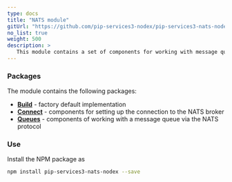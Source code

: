```yaml
---
type: docs
title: "NATS module"
gitUrl: "https://github.com/pip-services3-nodex/pip-services3-nats-nodex"
no_list: true
weight: 500
description: > 
   This module contains a set of components for working with message queues via a NATS server [https://nats.io/](https://nats.io/).
---
```


### Packages

The module contains the following packages:
- [**Build**](build) - factory default implementation
- [**Connect**](connect) - components for setting up the connection to the NATS broker
- [**Queues**](queues) - components of working with a message queue via the NATS protocol


### Use

Install the NPM package as
```bash
npm install pip-services3-nats-nodex --save
```
